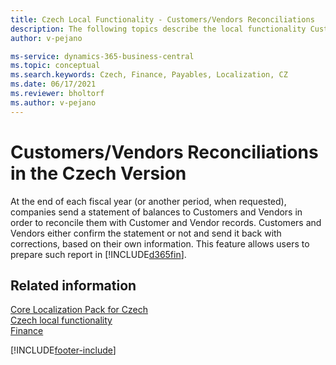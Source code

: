 ```yaml
---
title: Czech Local Functionality - Customers/Vendors Reconciliations
description: The following topics describe the local functionality Customers/Vendors Reconciliations in the Czech version of Business Central.
author: v-pejano

ms-service: dynamics-365-business-central
ms.topic: conceptual
ms.search.keywords: Czech, Finance, Payables, Localization, CZ
ms.date: 06/17/2021
ms.reviewer: bholtorf
ms.author: v-pejano
---
```


# Customers/Vendors Reconciliations in the Czech Version

At the end of each fiscal year (or another period, when requested), companies send a statement of balances to Customers and Vendors in order to reconcile them with Customer and Vendor records. Customers and Vendors either confirm the statement or not and send it back with corrections, based on their own information. This feature allows users to prepare such report in [!INCLUDE[d365fin](../../includes/d365fin_md.md)].

## Related information

[Core Localization Pack for Czech](ui-extensions-core-localization-pack-cz.md)  
[Czech local functionality](czech-local-functionality.md)  
[Finance](../../finance.md)  


[!INCLUDE[footer-include](../../includes/footer-banner.md)]